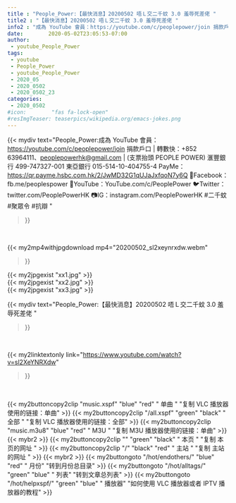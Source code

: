 ```yaml
---
title : "People_Power:【最快消息】20200502 唔Ｌ交二千蚊 3.0 羞辱死差佬 "
title2 : "【最快消息】20200502 唔Ｌ交二千蚊 3.0 羞辱死差佬 "
info2 : "成為 YouTube 會員：https://youtube.com/c/peoplepower/join 捐款戶口 | 轉數快：+852 63964111、peoplepowerhk@gmail.com | (支票抬頭 PEOPLE POWER) 滙豐銀行 499-747327-001 東亞銀行 015-514-10-404755-4 PayMe：https://qr.payme.hsbc.com.hk/2/JwMD32G1qUJaJxfqoN7y6Q  🤗Facebook：fb.me/peoplespower 🎥YouTube：YouTube.com/c/PeoplePower 🐦Twitter：twitter.com/PeoplePowerHK 📷IG：instagram.com/PeoplePowerHK  #二千蚊 #聚眾令 #抗辯 "
date:        2020-05-02T23:05:53-07:00
author:
 - youtube_People_Power
tags:
 - youtube
 - People_Power
 - youtube_People_Power
 - 2020_05
 - 2020_0502
 - 2020_0502_23
categories:
 - 2020_0502
#icon:        "fas fa-lock-open"
#resImgTeaser: teaserpics/wikipedia.org/emacs-jokes.png
---
```


{{< mydiv text="People_Power:成為 YouTube 會員：https://youtube.com/c/peoplepower/join 捐款戶口 | 轉數快：+852 63964111、peoplepowerhk@gmail.com | (支票抬頭 PEOPLE POWER) 滙豐銀行 499-747327-001 東亞銀行 015-514-10-404755-4 PayMe：https://qr.payme.hsbc.com.hk/2/JwMD32G1qUJaJxfqoN7y6Q  🤗Facebook：fb.me/peoplespower 🎥YouTube：YouTube.com/c/PeoplePower 🐦Twitter：twitter.com/PeoplePowerHK 📷IG：instagram.com/PeoplePowerHK  #二千蚊 #聚眾令 #抗辯 "
>}}
<br>


{{< my2mp4withjpgdownload mp4="20200502_sl2xeynrxdw.webm"
>}}

{{< my2jpgexist "xx1.jpg" >}}<br>
{{< my2jpgexist "xx2.jpg" >}}<br>
{{< my2jpgexist "xx3.jpg" >}}<br>



{{< mydiv text="People_Power:【最快消息】20200502 唔Ｌ交二千蚊 3.0 羞辱死差佬 "
>}}
<br>

{{< my2linktextonly link="https://www.youtube.com/watch?v=sl2XeYNRXdw"
>}}


<br>

{{< my2buttoncopy2clip "music.xspf"        "blue"   "red"    " 单曲 "  "复制 VLC 播放器使用的链接：单曲" >}} {{< my2buttoncopy2clip "/all.xspf"         "green"  "black"  " 全部 "  "复制 VLC 播放器使用的链接：全部" >}} {{< my2buttoncopy2clip "music.m3u8"        "blue"   "red"    " M3U  "    "复制 M3U 播放器使用的链接：单曲" >}} {{< mybr2 >}} {{< my2buttoncopy2clip ""                  "green"  "black"  " 本页 "    "复制 本页的网址 " >}} {{< my2buttoncopy2clip "/"                 "black"  "red"    " 主站 "    "复制 主站的网址 " >}} {{< mybr2 >}} {{< my2buttongoto      "/hot/endothers/"   "blue"   "red"    " 月份"   "转到月份总目录" >}} {{< my2buttongoto      "/hot/alltags/"     "green"  "blue"   " 列表"   "转到文章总列表" >}} {{< my2buttongoto      "/hot/helpxspf/"    "green"  "blue"   " 播放器" "如何使用 VLC 播放器或者 IPTV 播放器的教程" >}} 
